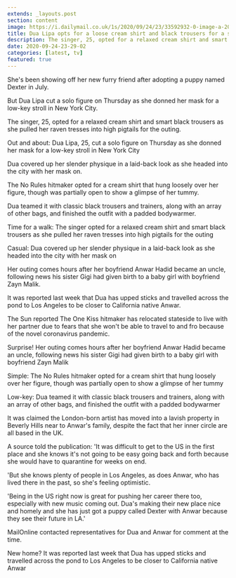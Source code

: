 ```yaml
---
extends: _layouts.post
section: content
image: https://i.dailymail.co.uk/1s/2020/09/24/23/33592932-0-image-a-20_1600986273881.jpg 
title: Dua Lipa opts for a loose cream shirt and black trousers for a stroll in NYC 
description: The singer, 25, opted for a relaxed cream shirt and smart black trousers as she pulled her raven tresses into high pigtails for the outing. 
date: 2020-09-24-23-29-02 
categories: [latest, tv] 
featured: true 
--- 
```

She's been showing off her new furry friend after adopting a puppy named Dexter in July.

But Dua Lipa cut a solo figure on Thursday as she donned her mask for a low-key stroll in New York City.

The singer, 25, opted for a relaxed cream shirt and smart black trousers as she pulled her raven tresses into high pigtails for the outing.

Out and about: Dua Lipa, 25, cut a solo figure on Thursday as she donned her mask for a low-key stroll in New York City

Dua covered up her slender physique in a laid-back look as she headed into the city with her mask on.

The No Rules hitmaker opted for a cream shirt that hung loosely over her figure, though was partially open to show a glimpse of her tummy.

Dua teamed it with classic black trousers and trainers, along with an array of other bags, and finished the outfit with a padded bodywarmer.

Time for a walk: The singer opted for a relaxed cream shirt and smart black trousers as she pulled her raven tresses into high pigtails for the outing

Casual: Dua covered up her slender physique in a laid-back look as she headed into the city with her mask on

Her outing comes hours after her boyfriend Anwar Hadid became an uncle, following news his sister Gigi had given birth to a baby girl with boyfriend Zayn Malik.

It was reported last week that Dua has upped sticks and travelled across the pond to Los Angeles to be closer to California native Anwar.

The Sun reported The One Kiss hitmaker has relocated stateside to live with her partner due to fears that she won't be able to travel to and fro because of the novel coronavirus pandemic.

Surprise! Her outing comes hours after her boyfriend Anwar Hadid became an uncle, following news his sister Gigi had given birth to a baby girl with boyfriend Zayn Malik 

Simple: The No Rules hitmaker opted for a cream shirt that hung loosely over her figure, though was partially open to show a glimpse of her tummy

Low-key: Dua teamed it with classic black trousers and trainers, along with an array of other bags, and finished the outfit with a padded bodywarmer

It was claimed the London-born artist has moved into a lavish property in Beverly Hills near to Anwar's family, despite the fact that her inner circle are all based in the UK. 

A source told the publication: 'It was difficult to get to the US in the first place and she knows it's not going to be easy going back and forth because she would have to quarantine for weeks on end.

'But she knows plenty of people in Los Angeles, as does Anwar, who has lived there in the past, so she's feeling optimistic.

'Being in the US right now is great for pushing her career there too, especially with new music coming out. Dua's making their new place nice and homely and she has just got a puppy called Dexter with Anwar because they see their future in LA.'

MailOnline contacted representatives for Dua and Anwar for comment at the time. 

New home? It was reported last week that Dua has upped sticks and travelled across the pond to Los Angeles to be closer to California native Anwar

